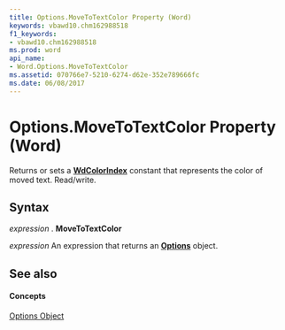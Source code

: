 ```yaml
---
title: Options.MoveToTextColor Property (Word)
keywords: vbawd10.chm162988518
f1_keywords:
- vbawd10.chm162988518
ms.prod: word
api_name:
- Word.Options.MoveToTextColor
ms.assetid: 070766e7-5210-6274-d62e-352e789666fc
ms.date: 06/08/2017
---
```



# Options.MoveToTextColor Property (Word)

Returns or sets a **[WdColorIndex](wdcolorindex-enumeration-word.md)** constant that represents the color of moved text. Read/write.


## Syntax

 _expression_ . **MoveToTextColor**

 _expression_ An expression that returns an **[Options](options-object-word.md)** object.


## See also


#### Concepts


[Options Object](options-object-word.md)

